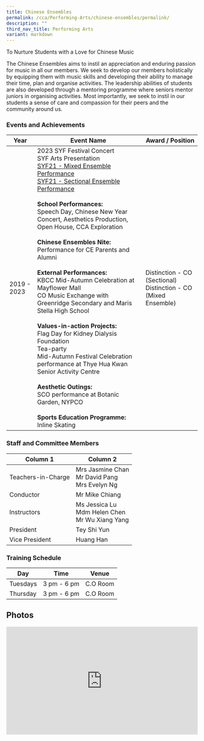 ```yaml
---
title: Chinese Ensembles
permalink: /cca/Performing-Arts/chinese-ensembles/permalink/
description: ""
third_nav_title: Performing Arts
variant: markdown
---
```

To Nurture Students with a Love for Chinese Music


The Chinese Ensembles aims to instil an appreciation and enduring passion for music in all our members. We seek to develop our members holistically by equipping them with music skills and developing their ability to manage their time, plan and organise activities. The leadership abilities of students are also developed through a mentoring programme where seniors mentor juniors in organising activities. Most importantly, we seek to instil in our students a sense of care and compassion for their peers and the community around us.

### Events and Achievements



| Year | Event Name | Award / Position |
| -------- | -------- | -------- |
| 2019 - 2023  | 2023 SYF Festival Concert <br> SYF Arts Presentation <br> [SYF21 - Mixed Ensemble Performance](https://www.youtube.com/watch?v=WUGmDuuWarI) <br> [SYF21 - Sectional Ensemble Performance](https://www.youtube.com/watch?v=CUk9FP7JPf0)  <br><br> **School Performances:** <br>Speech Day, Chinese New Year Concert, Aesthetics Production, Open House, CCA Exploration  <br><br>**Chinese Ensembles Nite:**<br>Performance for CE Parents and Alumni <br><br>**External Performances:**<br>KBCC Mid-Autumn Celebration at Mayflower Mall  <br>CO Music Exchange with Greenridge Secondary and Maris Stella High School  <br><br>**Values-in-action Projects:**<br>Flag Day for Kidney Dialysis Foundation<br>Tea-party<br> Mid-Autumn Festival Celebration<br> performance at Thye Hua Kwan Senior Activity Centre<br><br> **Aesthetic Outings:**<br>SCO performance at Botanic Garden, NYPCO<br><br> **Sports Education Programme:**<br>Inline Skating     | Distinction - CO (Sectional) <br> Distinction - CO (Mixed Ensemble)     |

### Staff and Committee Members

| Column 1 | Column 2 | 
| -------- | -------- |
| Teachers-in-Charge     | Mrs Jasmine Chan <br> Mr David Pang<br> Mrs Evelyn Ng     |
| Conductor  | Mr Mike Chiang |
| Instructors | Ms Jessica Lu <br> Mdm Helen Chen <br> Mr Wu Xiang Yang |
| President | Tey Shi Yun |
| Vice President | Huang Han |

### Training Schedule

| Day | Time | Venue |
| -------- | -------- | -------- |
| Tuesdays     | 3 pm - 6 pm     | C.O Room     |
| Thursday     | 3 pm - 6 pm     | C.O Room     |


Photos
------

<div style="position:relative;width:100%;padding-bottom: 56.25%;height: 0; overflow: hidden;"><iframe style="position: absolute; top: 0; left: 0; width: 100%; height: 100%;" frameborder="0" src="https://docs.google.com/presentation/d/e/2PACX-1vSujFqRcflV52xr_q-SL7ZHkEIv-T8fReOw6oCFWoXZXmxIhGltxpn0j3W1Of4071A0J4UReg88XKo6/embed?start=false&amp;loop=false&amp;delayms=3000"></iframe></div>